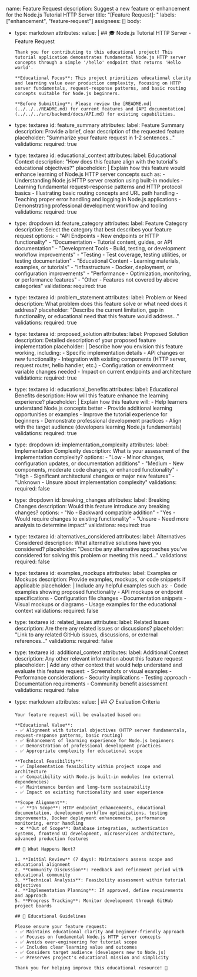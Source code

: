 name: Feature Request
description: Suggest a new feature or enhancement for the Node.js Tutorial HTTP Server
title: "[Feature Request]: "
labels: ["enhancement", "feature-request"]
assignees: []
body:
  - type: markdown
    attributes:
      value: |
        ## 🎓 Node.js Tutorial HTTP Server - Feature Request

        Thank you for contributing to this educational project! This tutorial application demonstrates fundamental Node.js HTTP server concepts through a simple '/hello' endpoint that returns 'Hello world'.

        **Educational Focus**: This project prioritizes educational clarity and learning value over production complexity, focusing on HTTP server fundamentals, request-response patterns, and basic routing concepts suitable for Node.js beginners.

        **Before Submitting**: Please review the [README.md](../../../README.md) for current features and [API documentation](../../../src/backend/docs/API.md) for existing capabilities.

  - type: textarea
    id: feature_summary
    attributes:
      label: Feature Summary
      description: Provide a brief, clear description of the requested feature
      placeholder: "Summarize your feature request in 1-2 sentences..."
    validations:
      required: true

  - type: textarea
    id: educational_context
    attributes:
      label: Educational Context
      description: "How does this feature align with the tutorial's educational objectives?"
      placeholder: |
        Explain how this feature would enhance learning of Node.js HTTP server concepts such as:
        - Understanding Node.js HTTP server creation using built-in modules
        - Learning fundamental request-response patterns and HTTP protocol basics
        - Illustrating basic routing concepts and URL path handling
        - Teaching proper error handling and logging in Node.js applications
        - Demonstrating professional development workflow and tooling
    validations:
      required: true

  - type: dropdown
    id: feature_category
    attributes:
      label: Feature Category
      description: Select the category that best describes your feature request
      options:
        - "API Endpoints - New endpoints or HTTP functionality"
        - "Documentation - Tutorial content, guides, or API documentation"
        - "Development Tools - Build, testing, or development workflow improvements"
        - "Testing - Test coverage, testing utilities, or testing documentation"
        - "Educational Content - Learning materials, examples, or tutorials"
        - "Infrastructure - Docker, deployment, or configuration improvements"
        - "Performance - Optimization, monitoring, or performance features"
        - "Other - Features not covered by above categories"
    validations:
      required: true

  - type: textarea
    id: problem_statement
    attributes:
      label: Problem or Need
      description: What problem does this feature solve or what need does it address?
      placeholder: "Describe the current limitation, gap in functionality, or educational need that this feature would address..."
    validations:
      required: true

  - type: textarea
    id: proposed_solution
    attributes:
      label: Proposed Solution
      description: Detailed description of your proposed feature implementation
      placeholder: |
        Describe how you envision this feature working, including:
        - Specific implementation details
        - API changes or new functionality
        - Integration with existing components (HTTP server, request router, hello handler, etc.)
        - Configuration or environment variable changes needed
        - Impact on current endpoints and architecture
    validations:
      required: true

  - type: textarea
    id: educational_benefits
    attributes:
      label: Educational Benefits
      description: How will this feature enhance the learning experience?
      placeholder: |
        Explain how this feature will:
        - Help learners understand Node.js concepts better
        - Provide additional learning opportunities or examples
        - Improve the tutorial experience for beginners
        - Demonstrate professional development practices
        - Align with the target audience (developers learning Node.js fundamentals)
    validations:
      required: true

  - type: dropdown
    id: implementation_complexity
    attributes:
      label: Implementation Complexity
      description: What is your assessment of the implementation complexity?
      options:
        - "Low - Minor changes, configuration updates, or documentation additions"
        - "Medium - New components, moderate code changes, or enhanced functionality"
        - "High - Significant architectural changes or major new features"
        - "Unknown - Unsure about implementation complexity"
    validations:
      required: false

  - type: dropdown
    id: breaking_changes
    attributes:
      label: Breaking Changes
      description: Would this feature introduce any breaking changes?
      options:
        - "No - Backward compatible addition"
        - "Yes - Would require changes to existing functionality"
        - "Unsure - Need more analysis to determine impact"
    validations:
      required: true

  - type: textarea
    id: alternatives_considered
    attributes:
      label: Alternatives Considered
      description: What alternative solutions have you considered?
      placeholder: "Describe any alternative approaches you've considered for solving this problem or meeting this need..."
    validations:
      required: false

  - type: textarea
    id: examples_mockups
    attributes:
      label: Examples or Mockups
      description: Provide examples, mockups, or code snippets if applicable
      placeholder: |
        Include any helpful examples such as:
        - Code examples showing proposed functionality
        - API mockups or endpoint specifications
        - Configuration file changes
        - Documentation snippets
        - Visual mockups or diagrams
        - Usage examples for the educational context
    validations:
      required: false

  - type: textarea
    id: related_issues
    attributes:
      label: Related Issues
      description: Are there any related issues or discussions?
      placeholder: "Link to any related GitHub issues, discussions, or external references..."
    validations:
      required: false

  - type: textarea
    id: additional_context
    attributes:
      label: Additional Context
      description: Any other relevant information about this feature request
      placeholder: |
        Add any other context that would help understand and evaluate this feature request:
        - Screenshots or visual examples
        - Performance considerations
        - Security implications
        - Testing approach
        - Documentation requirements
        - Community benefit assessment
    validations:
      required: false

  - type: markdown
    attributes:
      value: |
        ## 📋 Evaluation Criteria

        Your feature request will be evaluated based on:

        **Educational Value**:
        - ✅ Alignment with tutorial objectives (HTTP server fundamentals, request-response patterns, basic routing)
        - ✅ Enhancement of learning experience for Node.js beginners
        - ✅ Demonstration of professional development practices
        - ✅ Appropriate complexity for educational scope

        **Technical Feasibility**:
        - ✅ Implementation feasibility within project scope and architecture
        - ✅ Compatibility with Node.js built-in modules (no external dependencies)
        - ✅ Maintenance burden and long-term sustainability
        - ✅ Impact on existing functionality and user experience

        **Scope Alignment**:
        - ✅ **In Scope**: HTTP endpoint enhancements, educational documentation, development workflow optimizations, testing improvements, Docker deployment enhancements, performance monitoring, error handling
        - ❌ **Out of Scope**: Database integration, authentication systems, frontend UI development, microservices architecture, advanced production features

        ## 🚀 What Happens Next?

        1. **Initial Review** (7 days): Maintainers assess scope and educational alignment
        2. **Community Discussion**: Feedback and refinement period with educational community
        3. **Technical Analysis**: Feasibility assessment within tutorial objectives
        4. **Implementation Planning**: If approved, define requirements and approach
        5. **Progress Tracking**: Monitor development through GitHub project boards

        ## 🎯 Educational Guidelines

        Please ensure your feature request:
        - ✅ Maintains educational clarity and beginner-friendly approach
        - ✅ Focuses on fundamental Node.js HTTP server concepts
        - ✅ Avoids over-engineering for tutorial scope
        - ✅ Includes clear learning value and outcomes
        - ✅ Considers target audience (developers new to Node.js)
        - ✅ Preserves project's educational mission and simplicity

        Thank you for helping improve this educational resource! 🙏